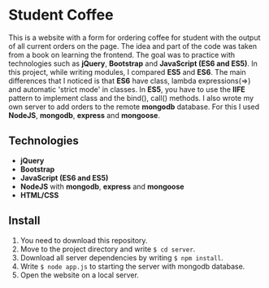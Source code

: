 # Student Coffee
This is a website with a form for ordering coffee for student with the output of all current orders on the page. The idea and part of the code was taken from a book on learning the frontend. The goal was to practice with technologies such as **jQuery**, **Bootstrap** and **JavaScript (ES6 and ES5)**. In this project, while writing modules, I compared **ES5** and **ES6**. The main differences that I noticed is that **ES6** have class, lambda expressions(=>) and automatic 'strict mode' in classes. In **ES5**, you have to use the **IIFE** pattern to implement class and the bind(), call() methods. I also wrote my own server to add orders to the remote **mongodb** database. For this I used **NodeJS**, **mongodb**, **express** and **mongoose**.

## Technologies
- **jQuery**
- **Bootstrap**
- **JavaScript (ES6 and ES5)**
- **NodeJS** with **mongodb**, **express** and **mongoose**
- **HTML/CSS**


## Install
1. You need to download this repository.
2. Move to the project directory and write `$ cd server`.
3. Download all server dependencies by writing `$ npm install`.
4. Write `$ node app.js` to starting the server with mongodb database.
5. Open the website on a local server.
